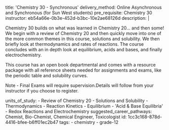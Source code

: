 title: 'Chemistry 30 - Synchronous'
delivery_method: Online Asynchronous and Synchronous (for Sun West students)
pre_requisite: Chemistry 30
instructor: eb54a66e-0b3e-452d-b3bc-10e2ae68126d
description: |
  <P>Chemistry 30 builds on what was learned in Chemistry 20… and then some! We begin with a review of Chemistry 20 and then quickly move into one of the more common themes in this course, solutions and solubility. We then briefly look at thermodynamics and rates of reactions. The course concludes with an in depth look at equilibrium, acids and bases, and finally electrochemistry.</p>
  
  <p>This course has an open book departmental and comes with a resource package with all reference sheets needed for assignments and exams, like the periodic table and solubility curves.</p>
  
  <p>Note - Final Exams will require supervision.Details will follow from your instructor if you choose to register.</p>
units_of_study:
  - Review of Chemistry 20
  - Solutions and Solubility
  - Thermodynamics
  - Reaction Kinetics
  - Equilibrium
  - 'Acid & Base Equilibria'
  - Redox Reactions and Electrochemistry
suggested_career_pathways: Chemist, Bio-Chemist, Chemical Engineer, Toxicologist
id: 1cc3c168-878d-4416-bfee-b6ff01ec2b47
tags:
  - chemistry
  - grade-12
